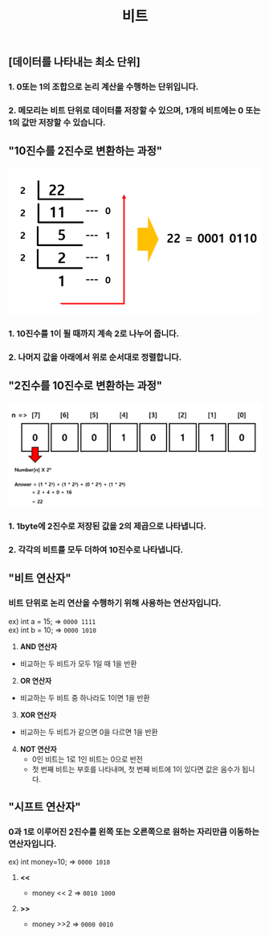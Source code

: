 ﻿---
layout: simple
title: "비트"
---

## [데이터를 나타내는 최소 단위] ##

### 1. 0또는 1의 조합으로 논리 계산을 수행하는 단위입니다.

### 2. 메모리는 비트 단위로 데이터를 저장할 수 있으며, 1개의 비트에는 0 또는 1의 값만 저장할 수 있습니다.<br>


## "10진수를 2진수로 변환하는 과정" ## 
#### ![](10to2.PNG) ####
### 1. 10진수를 1이 될 때까지 계속 2로 나누어 줍니다.
### 2. 나머지 값을 아래에서 위로 순서대로 정렬합니다.


## "2진수를 10진수로 변환하는 과정" ## 
#### ![](2to10.PNG) ####
### 1. 1byte에 2진수로 저장된 값을 2의 제곱으로 나타냅니다.
### 2. 각각의 비트를 모두 더하여 10진수로 나타냅니다.
   

## "비트 연산자" ##
### 비트 단위로 논리 연산을 수행하기 위해 사용하는 연산자입니다.
ex) int a = 15;  =>  `0000 1111`  
ex) int b = 10;  =>  `0000 1010`  


1. **AND 연산자**
- 비교하는 두 비트가 모두 1일 때 1을 반환

2. **OR 연산자**
- 비교하는 두 비트 중 하나라도 1이면 1을 반환

3. **XOR 연산자**
- 비교하는 두 비트가 같으면 0을 다르면 1을 반환

4. **NOT 연산자**
   - 0인 비트는 1로 1인 비트는 0으로 반전
   - 첫 번째 비트는 부호를 나타내며, 첫 번째 비트에 1이 있다면 값은 음수가 됩니다.


## "시프트 연산자" ##
### 0과 1로 이루어진 2진수를 왼쪽 또는 오른쪽으로 원하는 자리만큼 이동하는 연산자입니다.
ex) int money=10;   =>  `0000 1010`

1. **<<**
   - money << 2  => `0010 1000`

2. **>>**
   - money >>2  =>  `0000 0010`
   
